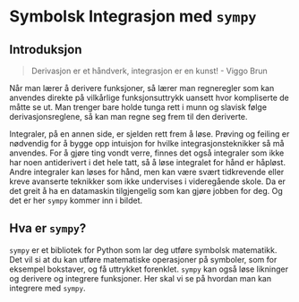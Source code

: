 # Symbolsk Integrasjon med `sympy`

## Introduksjon
> Derivasjon er et håndverk, integrasjon er en kunst! - Viggo Brun

Når man lærer å derivere funksjoner, så lærer man regneregler som kan anvendes direkte på vilkårlige funksjonsuttrykk uansett hvor kompliserte de måtte se ut. Man trenger bare holde tunga rett i munn og slavisk følge derivasjonsreglene, så kan man regne seg frem til den deriverte.

Integraler, på en annen side, er sjelden rett frem å løse. Prøving og feiling er nødvendig for å bygge opp intuisjon for hvilke integrasjonsteknikker så må anvendes. For å gjøre ting vondt verre, finnes det også integraler som ikke har noen antiderivert i det hele tatt, så å løse integralet for hånd er håpløst. Andre integraler kan løses for hånd, men kan være svært tidkrevende eller kreve avanserte teknikker som ikke undervises i videregående skole. Da er det greit å ha en datamaskin tilgjengelig som kan gjøre jobben for deg. Og det er her `sympy` kommer inn i bildet. 


## Hva er `sympy`?
`sympy` er et bibliotek for Python som lar deg utføre symbolsk matematikk. Det vil si at du kan utføre matematiske operasjoner på symboler, som for eksempel bokstaver, og få uttrykket forenklet. `sympy` kan også løse likninger og derivere og integrere funksjoner.
Her skal vi se på hvordan man kan integrere med `sympy`.

